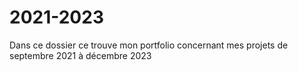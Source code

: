 # 2021-2023

Dans ce dossier ce trouve mon portfolio concernant mes projets de septembre 2021 à décembre 2023
